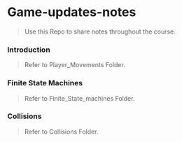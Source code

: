 # Game-updates-notes
> Use this Repo to share notes throughout the course.

### Introduction
> Refer to Player_Movements Folder.

### Finite State Machines
> Refer to Finite_State_machines Folder.

### Collisions
> Refer to Collisions Folder.
